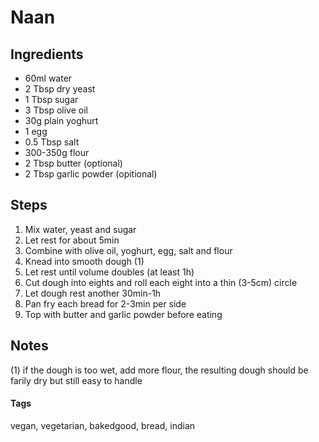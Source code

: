 # Naan

## Ingredients

* 60ml water
* 2 Tbsp dry yeast 
* 1 Tbsp sugar 
* 3 Tbsp olive oil 
* 30g plain yoghurt
* 1 egg
* 0.5 Tbsp salt
* 300-350g flour
* 2 Tbsp butter (optional)
* 2 Tbsp garlic powder (opitional)

## Steps

1. Mix water, yeast and sugar
2. Let rest for about 5min
3. Combine with olive oil, yoghurt, egg, salt and flour 
4. Knead into smooth dough (1)
5. Let rest until volume doubles (at least 1h)
6. Cut dough into eights and roll each eight into a thin (3-5cm) circle
7. Let dough rest another 30min-1h
8. Pan fry each bread for 2-3min per side 
9. Top with butter and garlic powder before eating

## Notes 

(1) if the dough is too wet, add more flour, the resulting dough should be farily dry but still easy to handle

#### Tags
vegan, vegetarian, bakedgood, bread, indian
